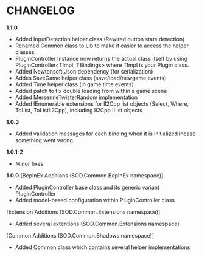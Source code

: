 # CHANGELOG
**1.1.0**
- Added InputDetection helper class (Rewired button state detection)
- Renamed Common class to Lib to make it easier to access the helper classes.
- PluginController Instance now returns the actual class itself by using PluginController<TImpl, TBindings> where TImpl is your Plugin class.
- Added Newtonsoft.Json dependency (for serialization)
- Addes SaveGame helper class (save/load/newgame events)
- Added Time helper class (in game time events)
- Added patch to fix double loading from within a game scene
- Added MersenneTwisterRandom implementation
- Added IEnumerable extensions for Il2Cpp list objects (Select, Where, ToList, ToListIl2Cpp), including Il2Cpp IList objects

**1.0.3**
- Added validation messages for each binding when it is initialized incase something went wrong.

**1.0.1-2**
- Minor fixes

**1.0.0**
[BepInEx Additions (SOD.Common.BepInEx namespace)]
- Added PluginController base class and its generic variant PluginController<T>
- Added model-based configuration within PluginController<T> class

[Extension Additions (SOD.Common.Extensions namespace)]
- Added several extentions (SOD.Common.Extensions namespace)

[Common Additions (SOD.Common.Shadows namespace)]
- Added Common class which contains several helper implementations